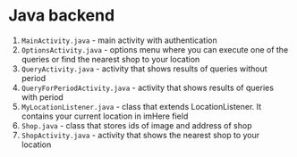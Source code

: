 #  Java backend

1. `MainActivity.java` - main activity with authentication
2. `OptionsActivity.java` - options menu where you can execute one of the queries or find the nearest shop to your location
3. `QueryActivity.java` - activity that shows results of queries without period
4. `QueryForPeriodActivity.java` - activity that shows results of queries with period
5. `MyLocationListener.java` - class that extends LocationListener. It contains your current location in imHere field
6. `Shop.java` - class that stores ids of image and address of shop
7. `ShopActivity.java` - activity that shows the nearest shop to your location
